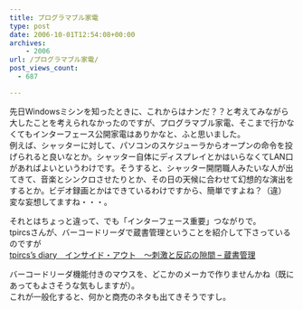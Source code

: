 ```yaml
---
title: プログラマブル家電
type: post
date: 2006-10-01T12:54:08+00:00
archives:
    - 2006
url: /プログラマブル家電/
post_views_count:
  - 687

---
```

</p> 

先日Windowsミシンを知ったときに、これからはナンだ？？と考えてみながら大したことを考えられなかったのですが、プログラマブル家電、そこまで行かなくてもインターフェース公開家電はありかなと、ふと思いました。  
例えば、シャッターに対して、パソコンのスケジューラからオープンの命令を投げられると良いなとか。シャッター自体にディスプレイとかはいらなくてLAN口があればよいというわけです。そうすると、シャッター開閉職人みたいな人が出てきて、音楽とシンクロさせたりとか、その日の天候に合わせて幻想的な演出をするとか。ビデオ録画とかはできているわけですから、簡単ですよね？（違）  
変な妄想してますね・・・。 

それとはちょっと違って、でも「インターフェース重要」つながりで。  
tpircsさんが、バーコードリーダで蔵書管理ということを紹介して下さっているのですが  
[tpircs’s diary　インサイド・アウト　～刺激と反応の隙間 &#8211; 蔵書管理][1] 

バーコードリーダ機能付きのマウスを、どこかのメーカで作りませんかね（既にあってもよさそうな気もしますが）。  
これが一般化すると、何かと商売のネタも出てきそうですし。

 [1]: http://d.hatena.ne.jp/tpircs/20060929#1159486741
